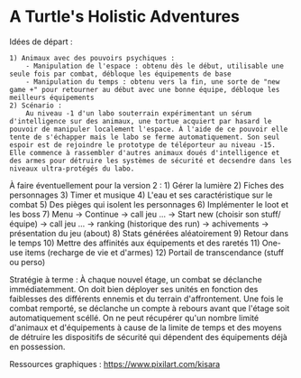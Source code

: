 # A Turtle's Holistic Adventures


Idées de départ :

	1) Animaux avec des pouvoirs psychiques :
		- Manipulation de l'espace : obtenu dès le début, utilisable une seule fois par combat, débloque les équipements de base
		- Manipulation du temps : obtenu vers la fin, une sorte de "new game +" pour retourner au début avec une bonne équipe, débloque les meilleurs équipements
	2) Scénario :
		Au niveau -1 d'un labo souterrain expérimentant un sérum d'intelligence sur des animaux, une tortue acquiert par hasard le pouvoir de manipuler localement l'espace. À l'aide de ce pouvoir elle tente de s'échapper mais le labo se ferme automatiquement. Son seul espoir est de rejoindre le prototype de téléporteur au niveau -15. Elle commence à rassembler d'autres animaux doués d'intelligence et des armes pour détruire les systèmes de sécurité et decsendre dans les niveaux ultra-protégés du labo.


À faire éventuellement pour la version 2 :
	1) Gérer la lumière
	2) Fiches des personnages
	3) Timer et musique
	4) L'eau et ses caractéristique sur le combat
	5) Des pièges qui isolent les personnages
	6) Implémenter le loot et les boss
	7) Menu -> Continue -> call jeu ...
		-> Start new (choisir son stuff/équipe) -> call jeu ...
		-> ranking (historique des run)
		-> achivements
		-> présentation du jeu (about)
	8) Stats générées aléatoirement
	9) Retour dans le temps
	10) Mettre des affinités aux équipements et des raretés
	11) One-use items (recharge de vie et d'armes)
	12) Portail de transcendance (stuff ou perso)


Stratégie à terme :
	À chaque nouvel étage, un combat se déclanche immédiatemment. On doit bien déployer ses unités en fonction des faiblesses des différents ennemis et du terrain d'affrontement. Une fois le combat remporté, se déclanche un compte à rebours avant que l'étage soit automatiquement scéllé. On ne peut récupérer qu'un nombre limité d'animaux et d'équipements à cause de la limite de temps et des moyens de détruire les dispositifs de sécurité qui dépendent des équipements déjà en possession. 
	

Ressources graphiques :
	https://www.pixilart.com/kisara
